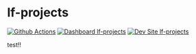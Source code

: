 # lf-projects

[![Github Actions](https://github.com/cjyabraham/lf-projects/actions/workflows/build_deploy_and_test.yml/badge.svg)](https://github.com/cjyabraham/lf-projects/actions/workflows/build_deploy_and_test.yml)
[![Dashboard lf-projects](https://img.shields.io/badge/dashboard-lf_projects-yellow.svg)](https://dashboard.pantheon.io/sites/8d5fdd23-f795-45ac-b83b-cc9d12e512b0#dev/code)
[![Dev Site lf-projects](https://img.shields.io/badge/site-lf_projects-blue.svg)](http://dev-lf-projects.pantheonsite.io/)

test!!

